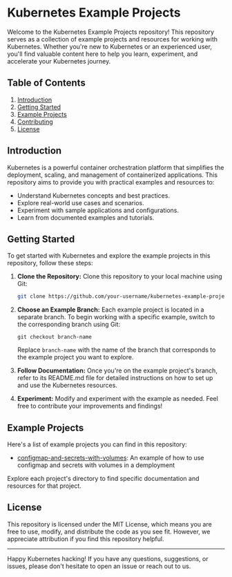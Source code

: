 # Kubernetes Example Projects

Welcome to the Kubernetes Example Projects repository! This repository serves as a collection of example projects and resources for working with Kubernetes. Whether you're new to Kubernetes or an experienced user, you'll find valuable content here to help you learn, experiment, and accelerate your Kubernetes journey.

## Table of Contents

1. [Introduction](#introduction)
2. [Getting Started](#getting-started)
3. [Example Projects](#example-projects)
4. [Contributing](#contributing)
5. [License](#license)

## Introduction

Kubernetes is a powerful container orchestration platform that simplifies the deployment, scaling, and management of containerized applications. This repository aims to provide you with practical examples and resources to:

- Understand Kubernetes concepts and best practices.
- Explore real-world use cases and scenarios.
- Experiment with sample applications and configurations.
- Learn from documented examples and tutorials.

## Getting Started

To get started with Kubernetes and explore the example projects in this repository, follow these steps:

1. **Clone the Repository:** Clone this repository to your local machine using Git:

   ```bash
   git clone https://github.com/your-username/kubernetes-example-projects.git
   ```

2. **Choose an Example Branch:** Each example project is located in a separate branch. To begin working with a specific example, switch to the corresponding branch using Git:
    ```
    git checkout branch-name
    ```

    Replace `branch-name` with the name of the branch that corresponds to the example project you want to explore.

3. **Follow Documentation:** Once you're on the example project's branch, refer to its README.md file for detailed instructions on how to set up and use the Kubernetes resources.

4. **Experiment:** Modify and experiment with the example as needed. Feel free to contribute your improvements and findings!

## Example Projects

Here's a list of example projects you can find in this repository:

- [configmap-and-secrets-with-volumes](https://github.com/jtysorin/kubernetes-examples/tree/configmap-and-secrets-with-volumes): An example of how to use configmap and secrets with volumes in a demployment

Explore each project's directory to find specific documentation and resources for that project.

## License

This repository is licensed under the MIT License, which means you are free to use, modify, and distribute the code as you see fit. However, we appreciate attribution if you find this repository helpful.

---

Happy Kubernetes hacking! If you have any questions, suggestions, or issues, please don't hesitate to open an issue or reach out to us.



   
